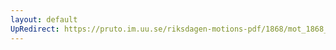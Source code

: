 ```yaml
---
layout: default
UpRedirect: https://pruto.im.uu.se/riksdagen-motions-pdf/1868/mot_1868__ak__153/mot_1868__ak__153-004.pdf
---
```

